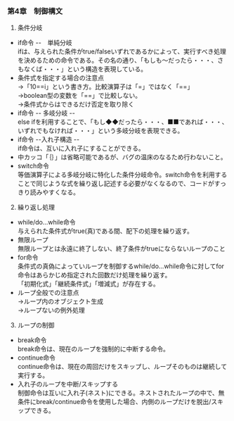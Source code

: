

### 第4章　制御構文

1. 条件分岐
* if命令 --　単純分岐  
ifは、与えられた条件がtrue/falseいずれであるかによって、実行すべき処理を決めるための命令である。その名の通り、「もしも～だったら・・・、さもなくば・・・」という構造を表現している。  
* 条件式を指定する場合の注意点  
→「10==i」という書き方。比較演算子は「=」ではなく「==」  
→boolean型の変数を「==」で比較しない。  
→条件式からはできるだけ否定を取り除く  
* if命令 -- 多岐分岐 --  
else ifを利用することで、「もし◆◆だったら・・・、■■であれば・・・、いずれでもなければ・・・」という多岐分岐を表現できる。  
* if命令 --入れ子構造 --  
if命令は、互いに入れ子にすることができる。  
* 中カッコ「｛｝」は省略可能であるが、バグの温床のなるため行わないこと。  
* switch命令  
等価演算子による多岐分岐に特化した条件分岐命令。switch命令を利用することで同じような式を繰り返し記述する必要がなくなるので、コードがすっきり読みやすくなる。  
2. 繰り返し処理
* while/do...while命令  
与えられた条件式がtrue(真)である間、配下の処理を繰り返す。  
* 無限ループ  
無限ループとは永遠に終了しない、終了条件がtrueにならないループのこと  
* for命令  
条件式の真偽によっていループを制御するwhile/do...while命令に対してfor命令はあらかじめ指定された回数だけ処理を繰り返す。  
「初期化式」「継続条件式」「増減式」が存在する。  
* ループ全般での注意点  
→ループ内のオブジェクト生成  
→ループないの例外処理  
3. ループの制御
* break命令  
break命令は、現在のループを強制的に中断する命令。  
* continue命令  
continue命令は、現在の周回だけをスキップし、ループそのものは継続して実行する。  
* 入れ子のループを中断/スキップする  
制御命令は互いに入れ子(ネスト)にできる。ネストされたループの中で、無条件にbreak/continue命令を使用した場合、内側のループだけを脱出/スキップできる。  




